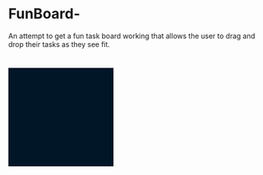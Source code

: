 # FunBoard-
An attempt to get a fun task board working that allows the user to drag and drop their tasks as they see fit.

# 
![alt text](image.png)